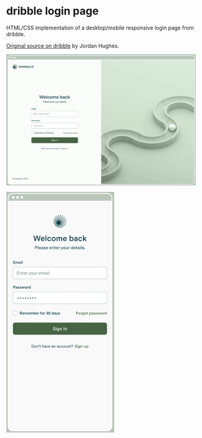 # dribble login page

HTML/CSS implementation of a desktop/mobile responsive login page from dribble.

[Original source on dribble](https://dribbble.com/shots/18890725-Log-in-page-Untitled-UI) by Jordan Hughes.

![desktop design](./images/desktop%20design.jpg)

![mobile design](./images/mobile%20design.jpg)